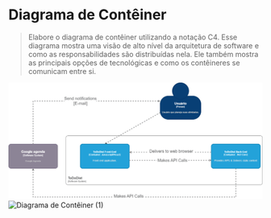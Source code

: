 # Diagrama de Contêiner

> Elabore o diagrama de contêiner utilizando a notação C4. Esse diagrama mostra uma visão de alto nível da arquitetura de software e como as responsabilidades são distribuídas nela. Ele também mostra as principais opções de tecnológicas e como os contêineres se comunicam entre si.

![Diagrama de Contêiner](docs/../figuras/diagrama-de-conteiner.png)
![Diagrama de Contêiner (1)](https://github.com/ICEI-PUC-Minas-PMV-SInt/pmv-sint-2024-1-e4-proj-dist-t1-time2-mindassist/assets/74074456/d430808f-aabb-42cf-8416-609b6fad6c21)
